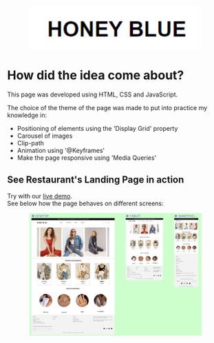 <p align="center">
  <img width="400" src=" ./images/images/logo-readme.png"> </p>
  
  # How did the idea come about?
  
This page was developed using HTML, CSS and JavaScript.

The choice of the theme of the page was made to put into practice my knowledge in:

- Positioning of elements using the 'Display Grid' property
- Carousel of images
- Clip-path
- Animation using '@Keyframes'
- Make the page responsive using 'Media Queries'

## See Restaurant's Landing Page in action

Try with our [live demo](https://honey-blue-website-page.vercel.app/).
</br>
See below how the page behaves on different screens:

 <p align="center">
<img width="400" src=" ./images/images/readme-image.png"> </p>
